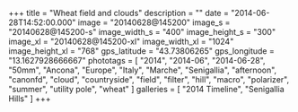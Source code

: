 +++
title = "Wheat field and clouds"
description = ""
date = "2014-06-28T14:52:00.000"
image = "20140628@145200"
image_s = "20140628@145200-s"
image_width_s = "400"
image_height_s = "300"
image_xl = "20140628@145200-xl"
image_width_xl = "1024"
image_height_xl = "768"
gps_latitude = "43.73806265"
gps_longitude = "13.1627928666667"
phototags = [ "2014", "2014-06", "2014-06-28", "50mm", "Ancona", "Europe", "Italy", "Marche", "Senigallia", "afternoon", "canonfd", "cloud", "countryside", "field", "filter", "hill", "macro", "polarizer", "summer", "utility pole", "wheat" ]
galleries = [ "2014 Timeline", "Senigallia Hills" ]
+++
